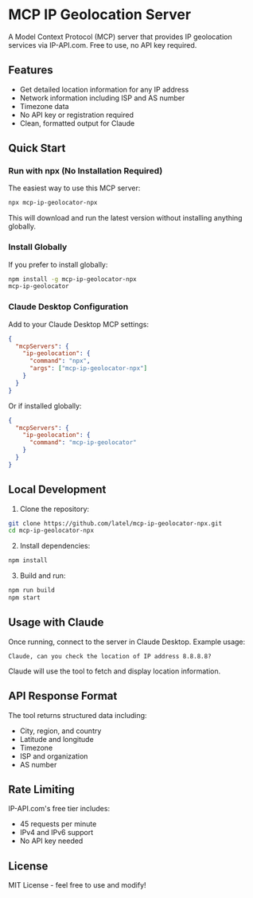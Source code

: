 # MCP IP Geolocation Server

A Model Context Protocol (MCP) server that provides IP geolocation services via IP-API.com. Free to use, no API key required.

## Features

- Get detailed location information for any IP address
- Network information including ISP and AS number
- Timezone data
- No API key or registration required
- Clean, formatted output for Claude

## Quick Start

### Run with npx (No Installation Required)

The easiest way to use this MCP server:

```bash
npx mcp-ip-geolocator-npx
```

This will download and run the latest version without installing anything globally.

### Install Globally

If you prefer to install globally:

```bash
npm install -g mcp-ip-geolocator-npx
mcp-ip-geolocator
```

### Claude Desktop Configuration

Add to your Claude Desktop MCP settings:

```json
{
  "mcpServers": {
    "ip-geolocation": {
      "command": "npx",
      "args": ["mcp-ip-geolocator-npx"]
    }
  }
}
```

Or if installed globally:

```json
{
  "mcpServers": {
    "ip-geolocation": {
      "command": "mcp-ip-geolocator"
    }
  }
}
```

## Local Development

1. Clone the repository:
```bash
git clone https://github.com/latel/mcp-ip-geolocator-npx.git
cd mcp-ip-geolocator-npx
```

2. Install dependencies:
```bash
npm install
```

3. Build and run:
```bash
npm run build
npm start
```

## Usage with Claude

Once running, connect to the server in Claude Desktop. Example usage:

```
Claude, can you check the location of IP address 8.8.8.8?
```

Claude will use the tool to fetch and display location information.

## API Response Format

The tool returns structured data including:
- City, region, and country
- Latitude and longitude
- Timezone
- ISP and organization
- AS number

## Rate Limiting

IP-API.com's free tier includes:
- 45 requests per minute
- IPv4 and IPv6 support
- No API key needed

## License

MIT License - feel free to use and modify!